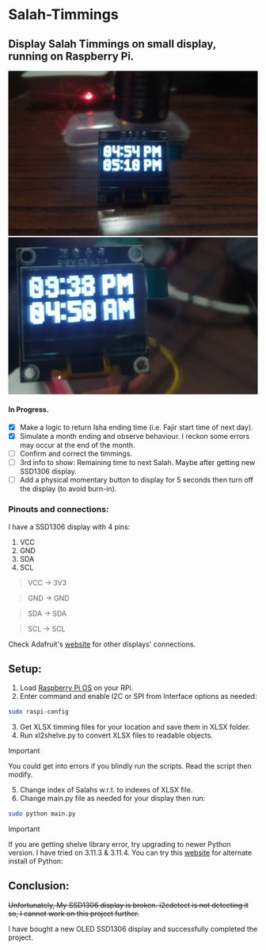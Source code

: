 # Salah-Timmings
## Display Salah Timmings on small display, running on Raspberry Pi.

![SSD1306 showing current time and next day's Fajar time.](Images/1692878231377-2.jpg)
![SSD1306 showing current and next Salah's time.](Images/1692870991070-2.jpg)

#### In Progress.

- [x] Make a logic to return Isha ending time (i.e. Fajir start time of next day).
- [x] Simulate a month ending and observe behaviour. I reckon some errors may occur at the end of the month.
- [ ] Confirm and correct the timmings.
- [ ] 3rd info to show: Remaining time to next Salah. Maybe after getting new SSD1306 display.
- [ ] Add a physical momentary button to display for 5 seconds then turn off the display (to avoid burn-in).

### Pinouts and connections:
 I have a SSD1306 display with 4 pins:

 1. VCC
 2. GND
 3. SDA
 4. SCL


>VCC -> 3V3

>GND -> GND

>SDA -> SDA

>SCL -> SCL


Check Adafruit's [website](https://learn.adafruit.com/ssd1306-oled-displays-with-raspberry-pi-and-beaglebone-black/wiring) for other displays' connections.

## Setup:

1. Load [Raspberry Pi OS](https://www.raspberrypi.com/software/) on your RPi.
2. Enter command and enable I2C or SPI from Interface options as needed:

```bash 
sudo raspi-config
``` 

3. Get XLSX timming files for your location and save them in XLSX folder.
4. Run xl2shelve.py to convert XLSX files to readable objects.
> [!IMPORTANT]
> You could get into errors if you blindly run the scripts. Read the script then modify.
5. Change index of Salahs w.r.t. to indexes of XLSX file.
6. Change main.py file as needed for your display then run:

```bash
sudo python main.py
```

> [!IMPORTANT]
> If you are getting shelve library error, try upgrading to newer Python version. I have tried on 3.11.3 & 3.11.4. You can try this [website](https://www.build-python-from-source.com/) for alternate install of Python: 


## Conclusion:

~~Unfortunately, My SSD1306 display is broken. i2cdetect is not detecting it so, I cannot work on this project further.~~

I have bought a new OLED SSD1306 display and successfully completed the project.
